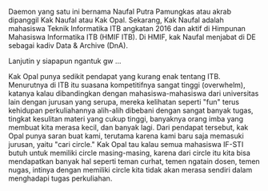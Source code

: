   Daemon yang satu ini bernama Naufal Putra Pamungkas atau akrab dipanggil Kak Naufal atau Kak Opal. Sekarang, Kak Naufal adalah mahasiswa Teknik Informatika ITB angkatan 2016 dan aktif di Himpunan Mahasiswa Informatika ITB (HMIF ITB). Di HMIF, kak Naufal menjabat di DE sebagai kadiv Data & Archive (DnA).
  
  Lanjutin y siapapun ngantuk gw ...




Kak Opal punya sedikit pendapat yang kurang enak tentang ITB. Menurutnya di ITB itu suasana kompetitifnya sangat tinggi (overwhelm), katanya kalau dibandingkan dengan mahasiswa-mahasiswa dari universitas lain dengan jurusan yang serupa, mereka kelihatan seperti "fun" terus kehidupan perkuliahannya alih-alih dibebani dengan sangat banyak tugas, tingkat kesulitan materi yang cukup tinggi, banyaknya orang imba yang membuat kita merasa kecil, dan banyak lagi. Dari pendapat tersebut, kak Opal punya saran buat kami, terutama karena kami baru saja memasuki jurusan, yaitu "cari circle." Kak Opal tau kalau semua mahasiswa IF-STI butuh untuk memiliki circle masing-masing, karena dari circle itu kita bisa mendapatkan banyak hal seperti teman curhat, temen ngatain dosen, temen nugas, intinya dengan memiliki circle kita tidak akan merasa sendiri dalam menghadapi tugas perkuliahan.